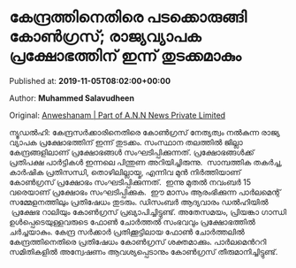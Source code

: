 
# കേന്ദ്രത്തിനെതിരെ പടക്കൊരുങ്ങി കോൺഗ്രസ്; രാജ്യവ്യാപക പ്രക്ഷോഭത്തിന് ഇന്ന് തുടക്കമാകും

Published at: **2019-11-05T08:02:00+00:00**

Author: **Muhammed Salavudheen**

Original: [Anweshanam | Part of A.N.N News Private Limited](http://anweshanam.com/index.php/india/news/congress-national-protest-starts-today)

ന്യൂഡൽഹി: കേന്ദ്രസർക്കാരിനെതിരെ കോൺഗ്രസ്‌ നേത്യത്വം നൽകുന്ന രാജ്യ വ്യാപക പ്രക്ഷോഭത്തിന് ഇന്ന് തുടക്കം. സംസ്ഥാന തലത്തിൽ ജില്ലാ കേന്ദ്രങ്ങളിലാണ് പ്രക്ഷോഭങ്ങൾ സംഘടിപ്പിക്കുന്നത്. പ്രക്ഷോഭങ്ങൾക്ക് പ്രതിപക്ഷ പാർട്ടികൾ ഇന്നലെ പിന്തുണ അറിയിച്ചിരുന്നു. 
സാമ്പത്തിക തകർച്ച, കാർഷിക പ്രതിസന്ധി, തൊഴിലില്ലായ്മ, എന്നിവ മുൻ നിർത്തിയാണ് കോൺഗ്രസ്‌ പ്രക്ഷോഭം സംഘടിപ്പിക്കുന്നത്.  ഇന്നു മുതൽ നവംബർ 15 വരെയാണ് പ്രക്ഷോഭം സംഘടിപ്പിക്കുക.  ഈ മാസം ആരംഭിക്കുന്ന പാർലമെന്റ് സമ്മേളനത്തിലും പ്രതിഷേധം തുടരും. ഡിസംബർ ആദ്യവാരം ഡൽഹിയിൽ  പ്രക്ഷേഭ റാലിയും കോൺഗ്രസ് പ്രഖ്യാപിച്ചിട്ടുണ്ട്.
അതേസമയം, പ്രിയങ്കാ ഗാന്ധി ഉൾപ്പെടെയുള്ളവരുടെ ഫോൺ ചോർത്തൽ സംഭവവും പ്രക്ഷോഭത്തിൽ ചർച്ചയാകും. കേന്ദ്ര സർക്കാർ പ്രതിക്കൂട്ടിലായ ഫോൺ ചോർത്തലിൽ കേന്ദ്രത്തിനെതിരെ പ്രതിഷേധം കോൺഗ്രസ് ശക്തമാക്കും. പാര്‍ലമെന്‍ററി സമിതികളില്‍ അന്വേഷണം ആവശ്യപ്പെടാനും കോൺഗ്രസ് തീരുമാനിച്ചിട്ടുണ്ട്.
